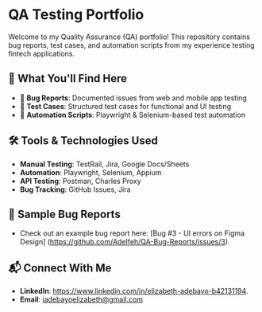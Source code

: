 
# QA Testing Portfolio  

Welcome to my Quality Assurance (QA) portfolio! This repository contains bug reports, test cases, and automation scripts from my experience testing fintech applications.  

## 📌 What You'll Find Here  
- 🐛 **Bug Reports**: Documented issues from web and mobile app testing  
- 📜 **Test Cases**: Structured test cases for functional and UI testing  
- 🤖 **Automation Scripts**: Playwright & Selenium-based test automation  

## 🛠️ Tools & Technologies Used  
- **Manual Testing**: TestRail, Jira, Google Docs/Sheets  
- **Automation**: Playwright, Selenium, Appium  
- **API Testing**: Postman, Charles Proxy  
- **Bug Tracking**: GitHub Issues, Jira  

## 📂 Sample Bug Reports  
- Check out an example bug report here: [Bug #3 - UI errors on Figma Design] (https://github.com/AdeIfeh/QA-Bug-Reports/issues/3).

## 📬 Connect With Me  
- **LinkedIn**: https://www.linkedin.com/in/elizabeth-adebayo-b42131194.  
- **Email**: iadebayoelizabeth@gmail.com  
